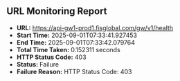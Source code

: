 ## URL Monitoring Report

- **URL:** https://api-gw1-prod1.fisglobal.com/gw/v1/health
- **Start Time:** 2025-09-01T07:33:41.927453
- **End Time:** 2025-09-01T07:33:42.079764
- **Total Time Taken:** 0.152311 seconds
- **HTTP Status Code:** 403
- **Status:** Failure
- **Failure Reason:** HTTP Status Code: 403

